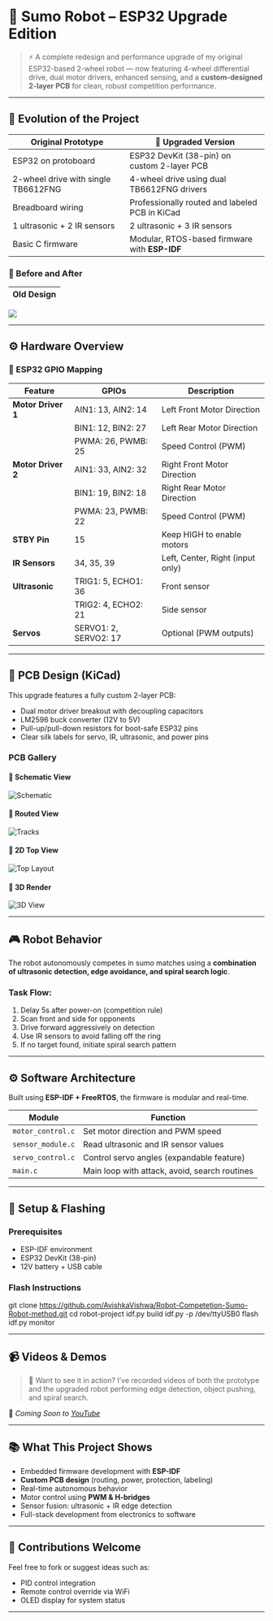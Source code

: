 # 🤖 Sumo Robot – ESP32 Upgrade Edition

> ⚡ A complete redesign and performance upgrade of my original ESP32-based 2-wheel robot — now featuring 4-wheel differential drive, dual motor drivers, enhanced sensing, and a **custom-designed 2-layer PCB** for clean, robust competition performance.

---

## 🔄 Evolution of the Project

| Original Prototype                    | 🚀 **Upgraded Version**                             |
|--------------------------------------|----------------------------------------------------|
| ESP32 on protoboard                  | ESP32 DevKit (38-pin) on custom 2-layer PCB        |
| 2-wheel drive with single TB6612FNG  | 4-wheel drive using dual TB6612FNG drivers         |
| Breadboard wiring                    | Professionally routed and labeled PCB in KiCad     |
| 1 ultrasonic + 2 IR sensors          | 2 ultrasonic + 3 IR sensors                        |
| Basic C firmware                     | Modular, RTOS-based firmware with **ESP-IDF**      |

### 🔧 Before and After

| Old Design |
|------------|
 ![](/assets/photo_2024-12-13_21-54-50.jpg) 

---

## ⚙ Hardware Overview

### 📍 ESP32 GPIO Mapping

| Feature             | GPIOs                            | Description                      |
|---------------------|-----------------------------------|----------------------------------|
| **Motor Driver 1**  | AIN1: 13, AIN2: 14                | Left Front Motor Direction       |
|                     | BIN1: 12, BIN2: 27                | Left Rear Motor Direction        |
|                     | PWMA: 26, PWMB: 25                | Speed Control (PWM)              |
| **Motor Driver 2**  | AIN1: 33, AIN2: 32                | Right Front Motor Direction      |
|                     | BIN1: 19, BIN2: 18                | Right Rear Motor Direction       |
|                     | PWMA: 23, PWMB: 22                | Speed Control (PWM)              |
| **STBY Pin**        | 15                                | Keep HIGH to enable motors       |
| **IR Sensors**      | 34, 35, 39                        | Left, Center, Right (input only) |
| **Ultrasonic**      | TRIG1: 5, ECHO1: 36               | Front sensor                     |
|                     | TRIG2: 4, ECHO2: 21               | Side sensor                      |
| **Servos**          | SERVO1: 2, SERVO2: 17             | Optional (PWM outputs)           |

---

## 📐 PCB Design (KiCad)

This upgrade features a fully custom 2-layer PCB:
- Dual motor driver breakout with decoupling capacitors
- LM2596 buck converter (12V to 5V)
- Pull-up/pull-down resistors for boot-safe ESP32 pins
- Clear silk labels for servo, IR, ultrasonic, and power pins

### PCB Gallery

#### 📘 Schematic View
![Schematic](/assets/pcb_schematic.png)

#### 🧵 Routed View
![Tracks](/assets/pcb_layout_tracks.png)

#### 📐 2D Top View
![Top Layout](/assets/pcb_layout_top.png)

#### 🧱 3D Render
![3D View](/assets/pcb_3d_view.png)

---

## 🎮 Robot Behavior

The robot autonomously competes in sumo matches using a **combination of ultrasonic detection, edge avoidance, and spiral search logic**.

### Task Flow:
1. Delay 5s after power-on (competition rule)
2. Scan front and side for opponents
3. Drive forward aggressively on detection
4. Use IR sensors to avoid falling off the ring
5. If no target found, initiate spiral search pattern

---

## ⚙ Software Architecture

Built using **ESP-IDF + FreeRTOS**, the firmware is modular and real-time.

| Module           | Function                                      |
|------------------|-----------------------------------------------|
| `motor_control.c`| Set motor direction and PWM speed             |
| `sensor_module.c`| Read ultrasonic and IR sensor values          |
| `servo_control.c`| Control servo angles (expandable feature)     |
| `main.c`         | Main loop with attack, avoid, search routines |

---

## 🔧 Setup & Flashing

### Prerequisites
- ESP-IDF environment
- ESP32 DevKit (38-pin)
- 12V battery + USB cable

### Flash Instructions

git clone https://github.com/AvishkaVishwa/Robot-Competetion-Sumo-Robot-method.git
cd robot-project
idf.py build
idf.py -p /dev/ttyUSB0 flash
idf.py monitor

---

## 📹 Videos & Demos

> 🎥 Want to see it in action?
> I’ve recorded videos of both the prototype and the upgraded robot performing edge detection, object pushing, and spiral search.

📌 *Coming Soon to [YouTube](https://www.youtube.com/@WingsThroughEducation)*

---

## 📚 What This Project Shows

* Embedded firmware development with **ESP-IDF**
* **Custom PCB design** (routing, power, protection, labeling)
* Real-time autonomous behavior
* Motor control using **PWM & H-bridges**
* Sensor fusion: ultrasonic + IR edge detection
* Full-stack development from electronics to software

---

## 🤝 Contributions Welcome

Feel free to fork or suggest ideas such as:

* PID control integration
* Remote control override via WiFi
* OLED display for system status

---
